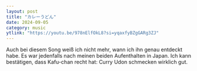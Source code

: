 ```yaml
---
layout: post
title: "カレーうどん"
date: 2024-09-05
category: music
ytlink: "https://youtu.be/978nElfOkL8?si=yqaxfyBZgGARg3ZJ"
---
```


Auch bei diesem Song weiß ich nicht mehr, wann ich ihn genau entdeckt habe. Es war jedenfalls nach meinen beiden
Aufenthalten in Japan. Ich kann bestätigen, dass Kafu-chan recht hat: Curry Udon schmecken wirklich gut. 